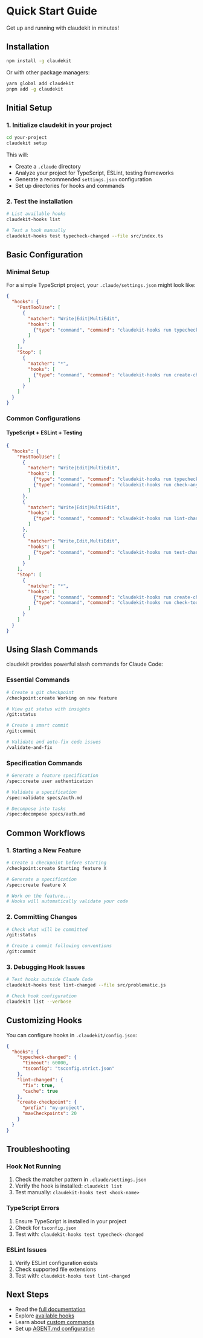 # Quick Start Guide

Get up and running with claudekit in minutes!

## Installation

```bash
npm install -g claudekit
```

Or with other package managers:
```bash
yarn global add claudekit
pnpm add -g claudekit
```

## Initial Setup

### 1. Initialize claudekit in your project

```bash
cd your-project
claudekit setup
```

This will:
- Create a `.claude` directory
- Analyze your project for TypeScript, ESLint, testing frameworks
- Generate a recommended `settings.json` configuration
- Set up directories for hooks and commands

### 2. Test the installation

```bash
# List available hooks
claudekit-hooks list

# Test a hook manually
claudekit-hooks test typecheck-changed --file src/index.ts
```

## Basic Configuration

### Minimal Setup

For a simple TypeScript project, your `.claude/settings.json` might look like:

```json
{
  "hooks": {
    "PostToolUse": [
      {
        "matcher": "Write|Edit|MultiEdit",
        "hooks": [
          {"type": "command", "command": "claudekit-hooks run typecheck-changed"}
        ]
      }
    ],
    "Stop": [
      {
        "matcher": "*",
        "hooks": [
          {"type": "command", "command": "claudekit-hooks run create-checkpoint"}
        ]
      }
    ]
  }
}
```

### Common Configurations

#### TypeScript + ESLint + Testing

```json
{
  "hooks": {
    "PostToolUse": [
      {
        "matcher": "Write|Edit|MultiEdit",
        "hooks": [
          {"type": "command", "command": "claudekit-hooks run typecheck-changed"},
          {"type": "command", "command": "claudekit-hooks run check-any-changed"}
        ]
      },
      {
        "matcher": "Write|Edit|MultiEdit",
        "hooks": [
          {"type": "command", "command": "claudekit-hooks run lint-changed"}
        ]
      },
      {
        "matcher": "Write,Edit,MultiEdit",
        "hooks": [
          {"type": "command", "command": "claudekit-hooks run test-changed"}
        ]
      }
    ],
    "Stop": [
      {
        "matcher": "*",
        "hooks": [
          {"type": "command", "command": "claudekit-hooks run create-checkpoint"},
          {"type": "command", "command": "claudekit-hooks run check-todos"}
        ]
      }
    ]
  }
}
```

## Using Slash Commands

claudekit provides powerful slash commands for Claude Code:

### Essential Commands

```bash
# Create a git checkpoint
/checkpoint:create Working on new feature

# View git status with insights
/git:status

# Create a smart commit
/git:commit

# Validate and auto-fix code issues
/validate-and-fix
```

### Specification Commands

```bash
# Generate a feature specification
/spec:create user authentication

# Validate a specification
/spec:validate specs/auth.md

# Decompose into tasks
/spec:decompose specs/auth.md
```

## Common Workflows

### 1. Starting a New Feature

```bash
# Create a checkpoint before starting
/checkpoint:create Starting feature X

# Generate a specification
/spec:create feature X

# Work on the feature...
# Hooks will automatically validate your code
```

### 2. Committing Changes

```bash
# Check what will be committed
/git:status

# Create a commit following conventions
/git:commit
```

### 3. Debugging Hook Issues

```bash
# Test hooks outside Claude Code
claudekit-hooks test lint-changed --file src/problematic.js

# Check hook configuration
claudekit list --verbose
```

## Customizing Hooks

You can configure hooks in `.claudekit/config.json`:

```json
{
  "hooks": {
    "typecheck-changed": {
      "timeout": 60000,
      "tsconfig": "tsconfig.strict.json"
    },
    "lint-changed": {
      "fix": true,
      "cache": true
    },
    "create-checkpoint": {
      "prefix": "my-project",
      "maxCheckpoints": 20
    }
  }
}
```

## Troubleshooting

### Hook Not Running

1. Check the matcher pattern in `.claude/settings.json`
2. Verify the hook is installed: `claudekit list`
3. Test manually: `claudekit-hooks test <hook-name>`

### TypeScript Errors

1. Ensure TypeScript is installed in your project
2. Check for `tsconfig.json`
3. Test with: `claudekit-hooks test typecheck-changed`

### ESLint Issues

1. Verify ESLint configuration exists
2. Check supported file extensions
3. Test with: `claudekit-hooks test lint-changed`

## Next Steps

- Read the [full documentation](../README.md)
- Explore [available hooks](hooks-reference.md)
- Learn about [custom commands](create-command-documentation.md)
- Set up [AGENT.md configuration](agent-commands-documentation.md)